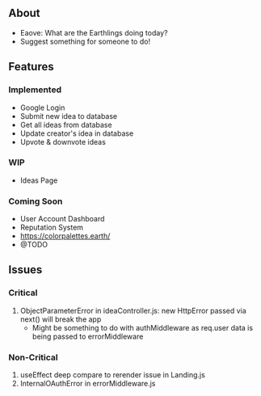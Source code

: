 ## About

- Eaove: What are the Earthlings doing today?
- Suggest something for someone to do!

## Features

### Implemented

- Google Login
- Submit new idea to database
- Get all ideas from database
- Update creator's idea in database
- Upvote & downvote ideas

### WIP

- Ideas Page

### Coming Soon

- User Account Dashboard
- Reputation System
- https://colorpalettes.earth/
- @TODO

## Issues

### Critical

1. ObjectParameterError in ideaController.js: new HttpError passed via next() will break the app
   - Might be something to do with authMiddleware as req.user data is being passed to errorMiddleware

### Non-Critical

1. useEffect deep compare to rerender issue in Landing.js
2. InternalOAuthError in errorMiddleware.js
